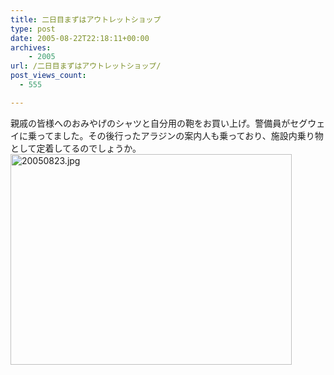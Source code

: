 ```yaml
---
title: 二日目まずはアウトレットショップ
type: post
date: 2005-08-22T22:18:11+00:00
archives:
    - 2005
url: /二日目まずはアウトレットショップ/
post_views_count:
  - 555

---
```

親戚の皆様へのおみやげのシャツと自分用の鞄をお買い上げ。警備員がセグウェイに乗ってました。その後行ったアラジンの案内人も乗っており、施設内乗り物として定着してるのでしょうか。<img src="https://i0.wp.com/jqinglong.html.xdomain.jp/bimg/20050823.jpg?resize=450%2C337" alt="20050823.jpg" width="450" height="337" border="0" data-recalc-dims="1" />